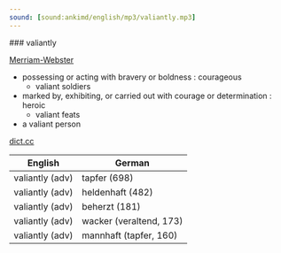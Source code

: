 ```yaml
---
sound: [sound:ankimd/english/mp3/valiantly.mp3]
---
```


\### valiantly

[Merriam-Webster](https://www.merriam-webster.com/dictionary/valiantly)

- possessing or acting with bravery or boldness : courageous
    - valiant soldiers
- marked by, exhibiting, or carried out with courage or determination : heroic
    - valiant feats
- a valiant person

[dict.cc](https://www.dict.cc/valiantly)

| English        | German       |
| -------------- | ------------ |
| valiantly (adv) | tapfer (698) |
| valiantly (adv) | heldenhaft (482) |
| valiantly (adv) | beherzt (181) |
| valiantly (adv) | wacker (veraltend, 173) |
| valiantly (adv) | mannhaft (tapfer, 160) |
